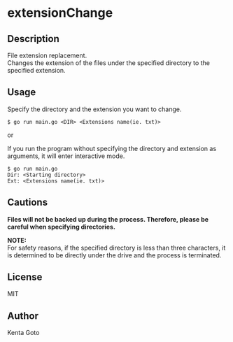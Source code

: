 # extensionChange 

## Description  
File extension replacement.  
Changes the extension of the files under the specified directory to the specified extension.  

## Usage  
Specify the directory and the extension you want to change.  
```
$ go run main.go <DIR> <Extensions name(ie. txt)>
```

or

If you run the program without specifying the directory and extension as arguments, it will enter interactive mode.  
```
$ go run main.go
Dir: <Starting directory>
Ext: <Extensions name(ie. txt)>
```

## Cautions 
**Files will not be backed up during the process. Therefore, please be careful when specifying directories.**  

**NOTE:**  
For safety reasons, if the specified directory is less than three characters, it is determined to be directly under the drive and the process is terminated.  

## License
MIT

## Author
Kenta Goto
